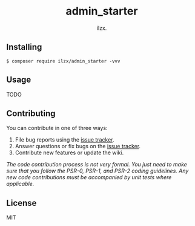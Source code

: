 <h1 align="center"> admin_starter </h1>

<p align="center"> ilzx.</p>


## Installing

```shell
$ composer require ilzx/admin_starter -vvv
```

## Usage

TODO

## Contributing

You can contribute in one of three ways:

1. File bug reports using the [issue tracker](https://github.com/ilzx/admin_starter/issues).
2. Answer questions or fix bugs on the [issue tracker](https://github.com/ilzx/admin_starter/issues).
3. Contribute new features or update the wiki.

_The code contribution process is not very formal. You just need to make sure that you follow the PSR-0, PSR-1, and PSR-2 coding guidelines. Any new code contributions must be accompanied by unit tests where applicable._

## License

MIT